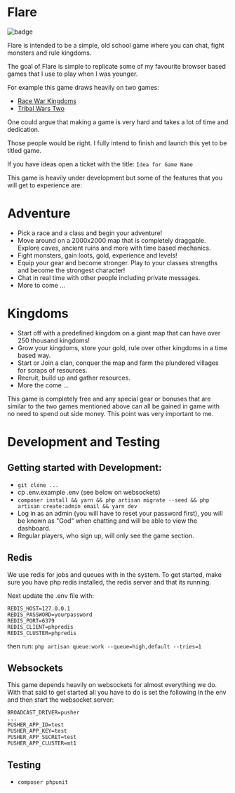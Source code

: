 # Flare

![badge](https://action-badges.now.sh/AdamKyle/flare)

Flare is intended to be a simple, old school game where you can chat, fight monsters and rule kingdoms.

The goal of Flare is simple to replicate some of my favourite browser based games that I use to play when I was younger.

For example this game draws heavily on two games:

- [Race War Kingdoms](http://www.glitchless.com/racewarkingdoms.html)
- [Tribal Wars Two](https://www.innogames.com/games/tribal-wars-2/)

One could argue that making a game is very hard and takes a lot of time and dedication.

Those people would be right. I fully intend to finish and launch this yet to be titled game.

If you have ideas open a ticket with the title: `Idea for Game Name`

This game is heavily under development but some of the features that you will get to experience are:

# Adventure

- Pick a race and a class and begin your adventure!
- Move around on a 2000x2000 map that is completely draggable. Explore caves, ancient ruins and more with time based mechanics.
- Fight monsters, gain loots, gold, experience and levels!
- Equip your gear and become stronger. Play to your classes strengths and become the strongest character!
- Chat in real time with other people including private messages.
- More to come ...

# Kingdoms

- Start off with a predefined kingdom on a giant map that can have over 250 thousand kingdoms!
- Grow your kingdoms, store your gold, rule over other kingdoms in a time based way.
- Start or Join a clan, conquer the map and farm the plundered villages for scraps of resources.
- Recruit, build up and gather resources.
- More the come ...

This game is completely free and any special gear or bonuses that are similar to the two games mentioned above
can all be gained in game with no need to spend out side money. This point was very important to me.

# Development and Testing

## Getting started with Development:

- `git clone ...`
- cp .env.example .env (see below on websockets)
- `composer install && yarn && php artisan migrate --seed && php artisan create:admin email && yarn dev`
- Log in as an admin (you will have to reset your password first), you will be known as "God" when chatting and will be able to view the dashboard.
- Regular players, who sign up, will only see the game section.


## Redis

We use redis for jobs and queues with in the system. To get started, make sure you have php redis installed, the redis server and that its running.

Next update the .env file with:

```
REDIS_HOST=127.0.0.1
REDIS_PASSWORD=yourpassword
REDIS_PORT=6379
REDIS_CLIENT=phpredis
REDIS_CLUSTER=phpredis
```

then run: `php artisan queue:work --queue=high,default --tries=1`

## Websockets

This game depends heavily on websockets for almost everything we do. With that said to get started all you have to do is set the following in the env
and then start the websocket server:

```
BROADCAST_DRIVER=pusher
...
PUSHER_APP_ID=test
PUSHER_APP_KEY=test
PUSHER_APP_SECRET=test
PUSHER_APP_CLUSTER=mt1
```

## Testing

- `composer phpunit`
